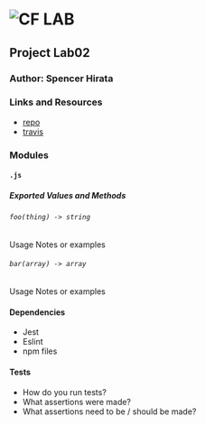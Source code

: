 ![CF](http://i.imgur.com/7v5ASc8.png) LAB
=================================================

## Project Lab02

### Author: Spencer Hirata

### Links and Resources
* [repo](https://github.com/401-advanced-js/lab-02)
* [travis](https://travis-ci.com/401-advanced-js/lab-02)

### Modules
#### `.js`
##### Exported Values and Methods

###### `foo(thing) -> string`
Usage Notes or examples

###### `bar(array) -> array`
Usage Notes or examples

#### Dependencies
* Jest
* Eslint
* npm files
  
#### Tests
* How do you run tests?
* What assertions were made?
* What assertions need to be / should be made?
